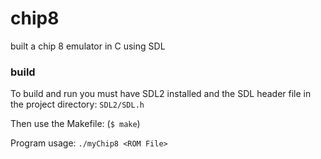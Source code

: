 # chip8
built a chip 8 emulator in C using SDL
### build 
To build and run you must have SDL2 installed and the SDL header file in the project directory: `SDL2/SDL.h`

Then use the Makefile: (`$ make`) 

Program usage: `./myChip8 <ROM File>`
